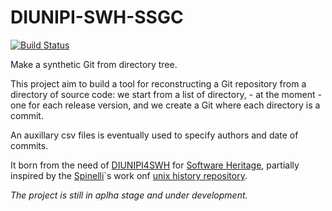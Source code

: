 # DIUNIPI-SWH-SSGC

[![Build Status](https://travis-ci.com/Unipisa/DIUNIPI-SWH-SSGC.svg?token=uYktkpxbywknDpAJce3c&branch=master)](https://travis-ci.com/Unipisa/DIUNIPI-SWH-SSGC)

Make a synthetic Git from directory tree.

This project aim to build a tool for reconstructing a Git repository from a directory of source code:
we start from a list of directory, - at the moment - one for each release version, and we create a Git where each directory is a commit.

An auxillary csv files is eventually used to specify authors and date of commits.

It born from the need of [DIUNIPI4SWH](https://github.com/Unipisa/DIUNIPI4SWH) for [Software Heritage](www.softwareheritage.org), partially inspired by the [Spinelli](https://www2.dmst.aueb.gr/dds/)`s work onf [unix history repository](https://github.com/dspinellis/unix-history-repo).

*The project is still in aplha stage and under development.*